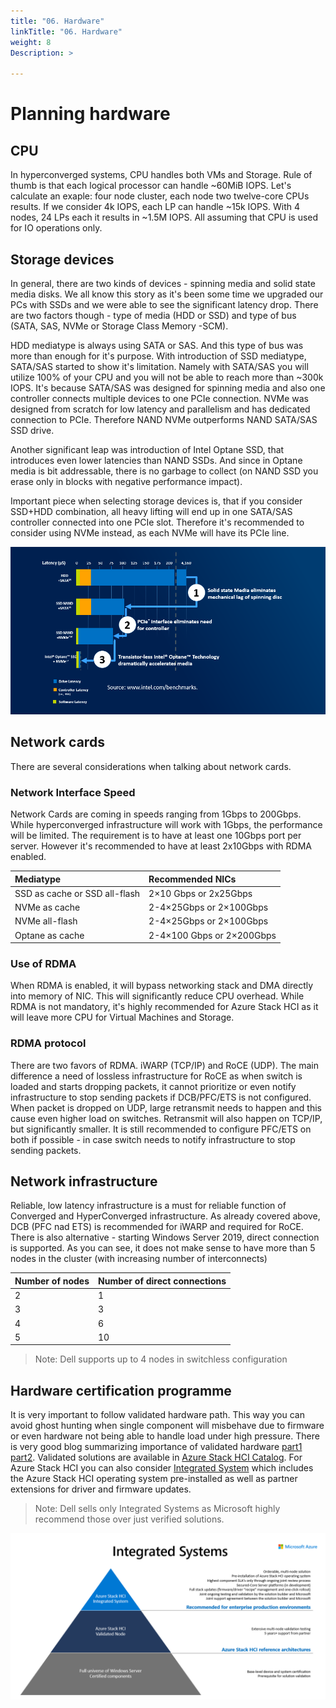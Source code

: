 ```yaml
---
title: "06. Hardware"
linkTitle: "06. Hardware"
weight: 8
Description: >

---
```


# Planning hardware

## CPU

In hyperconverged systems, CPU handles both VMs and Storage. Rule of thumb is that each logical processor can handle ~60MiB IOPS. Let's calculate an exaple: four node cluster, each node two twelve-core CPUs results. If we consider 4k IOPS, each LP can handle ~15k IOPS. With 4 nodes, 24 LPs each it results in ~1.5M IOPS. All assuming that CPU is used for IO operations only.

## Storage devices

In general, there are two kinds of devices - spinning media and solid state media disks. We all know this story as it's been some time we upgraded our PCs with SSDs and we were able to see the significant latency drop. There are two factors though - type of media (HDD or SSD) and type of bus (SATA, SAS, NVMe or Storage Class Memory -SCM).

HDD mediatype is always using SATA or SAS. And this type of bus was more than enough for it's purpose. With introduction of SSD mediatype, SATA/SAS started to show it's limitation. Namely with SATA/SAS you will utilize 100% of your CPU and you will not be able to reach more than ~300k IOPS. It's because SATA/SAS was designed for spinning media and also one controller connects multiple devices to one PCIe connection. NVMe was designed from scratch for low latency and parallelism and has dedicated connection to PCIe. Therefore NAND NVMe outperforms NAND SATA/SAS SSD drive.

Another significant leap was introduction of Intel Optane SSD, that introduces even lower latencies than NAND SSDs. And since in Optane media is bit addressable, there is no garbage to collect (on NAND SSD you erase only in blocks with negative performance impact).

Important piece when selecting storage devices is, that if you consider SSD+HDD combination, all heavy lifting will end up in one SATA/SAS controller connected into one PCIe slot. Therefore it's recommended to consider using NVMe instead, as each NVMe will have its PCIe line.

![](InterfaceEfficiency01.png)

## Network cards

There are several considerations when talking about network cards.

### Network Interface Speed

Network Cards are coming in speeds ranging from 1Gbps to 200Gbps. While hyperconverged infrastructure will work with 1Gbps, the performance will be limited. The requirement is to have at least one 10Gbps port per server. However it's recommended to have at least 2x10Gbps with RDMA enabled.

| Mediatype | Recommended NICs |
|:--------------|:-----------------------|
|SSD as cache or SSD all-flash  | 2×10 Gbps or 2x25Gbps |
|NVMe as cache  | 2-4×25Gbps or 2×100Gbps |
|NVMe all-flash | 2-4×25Gbps or 2×100Gbps |
|Optane as cache| 2-4×100 Gbps or 2×200Gbps |

### Use of RDMA

When RDMA is enabled, it will bypass networking stack and DMA directly into memory of NIC. This will significantly reduce CPU overhead. While RDMA is not mandatory, it's highly recommended for Azure Stack HCI as it will leave more CPU for Virtual Machines and Storage.

### RDMA protocol

There are two favors of RDMA. iWARP (TCP/IP) and RoCE (UDP). The main difference a need of lossless infrastructure for RoCE as when switch is loaded and starts dropping packets, it cannot prioritize or even notify infrastructure to stop sending packets if DCB/PFC/ETS is not configured. When packet is dropped on UDP, large retransmit needs to happen and this cause even higher load on switches. Retransmit will also happen on TCP/IP, but significantly smaller. It is still recommended to configure PFC/ETS on both if possible - in case switch needs to notify infrastructure to stop sending packets.

## Network infrastructure

Reliable, low latency infrastructure is a must for reliable function of Converged and HyperConverged infrastructure. As already covered above, DCB (PFC nad ETS) is recommended for iWARP and required for RoCE. There is also alternative - starting Windows Server 2019, direct connection is supported. As you can see, it does not make sense to have more than 5 nodes in the cluster (with increasing number of interconnects)

| Number of nodes | Number of direct connections |
|:-----------------------------|:----------------|
| 2 | 1 |
| 3 | 3 |
| 4 | 6 |
| 5 | 10 |

>Note: Dell supports up to 4 nodes in switchless configuration

## Hardware certification programme

It is very important to follow validated hardware path. This way you can avoid ghost hunting when single component will misbehave due to firmware or even hardware not being able to handle load under high pressure. There is very good blog summarizing importance of validated hardware [part1](https://cloudblogs.microsoft.com/windowsserver/2018/02/20/the-technical-value-of-wssd-validated-hci-solutions-part-1/) [part2](https://cloudblogs.microsoft.com/windowsserver/2018/02/21/the-technical-value-of-validated-hci-solutions-part-2/). Validated solutions are available in [Azure Stack HCI Catalog](https://www.microsoft.com/en-us/cloud-platform/azure-stack-hci-catalog). For Azure Stack HCI you can also consider [Integrated System](https://hcicatalog.azurewebsites.net/#/?IntegratedSystem=Integrated+System) which includes the Azure Stack HCI operating system pre-installed as well as partner extensions for driver and firmware updates.

>Note: Dell sells only Integrated Systems as Microsoft highly recommend those over just verified solutions.

![](PPT01.png)
